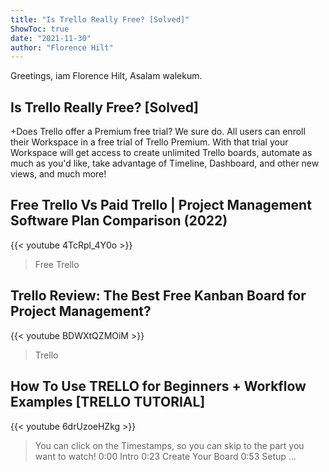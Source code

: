 ```yaml
---
title: "Is Trello Really Free? [Solved]"
ShowToc: true 
date: "2021-11-30"
author: "Florence Hilt" 
---
```


Greetings, iam Florence Hilt, Asalam walekum.
## Is Trello Really Free? [Solved]
+Does Trello offer a Premium free trial? We sure do. All users can enroll their Workspace in a free trial of Trello Premium. With that trial your Workspace will get access to create unlimited Trello boards, automate as much as you'd like, take advantage of Timeline, Dashboard, and other new views, and much more!

## Free Trello Vs Paid Trello | Project Management Software Plan Comparison (2022)
{{< youtube 4TcRpl_4Y0o >}}
>Free Trello

## Trello Review: The Best Free Kanban Board for Project Management?
{{< youtube BDWXtQZMOiM >}}
>Trello

## How To Use TRELLO for Beginners + Workflow Examples [TRELLO TUTORIAL]
{{< youtube 6drUzoeHZkg >}}
>You can click on the Timestamps, so you can skip to the part you want to watch! 0:00 Intro 0:23 Create Your Board 0:53 Setup ...

